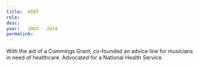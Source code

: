 ```yaml
---
title:  HINT
role:   
desc:   
year:   2003 - 2014
permalink:
---
```

With the aid of a Cummings Grant, co-founded an advice line for musicians in need of healthcare. Advocated for a National Health Service.
